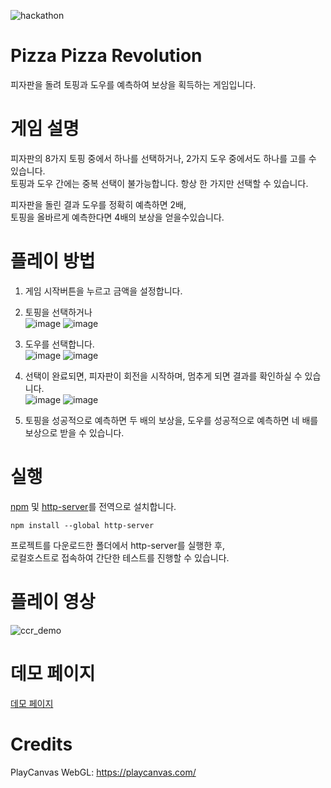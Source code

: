 ![hackathon](https://user-images.githubusercontent.com/109493423/196602490-c73a44f0-16f8-4321-9538-244b3e6fc09d.png)

# Pizza Pizza Revolution
피자판을 돌려 토핑과 도우를 예측하여 보상을 획득하는 게임입니다.

# 게임 설명
피자판의 8가지 토핑 중에서 하나를 선택하거나, 2가지 도우 중에서도 하나를 고를 수 있습니다.  
토핑과 도우 간에는 중복 선택이 불가능합니다.
항상 한 가지만 선택할 수 있습니다.  

피자판을 돌린 결과 도우를 정확히 예측하면 2배,  
토핑을 올바르게 예측한다면 4배의 보상을 얻을수있습니다.

# 플레이 방법
1. 게임 시작버튼을 누르고 금액을 설정합니다.
2. 토핑을 선택하거나  
![image](https://github.com/mossland/Hackathon/assets/13128375/dd6048e9-1cf4-4d30-9ea0-908371d089fa) 
![image](https://github.com/mossland/Hackathon/assets/13128375/9adaef80-34b2-47fc-9843-108f60648ef3)

3. 도우를 선택합니다.  
![image](https://github.com/mossland/Hackathon/assets/13128375/6edb7498-be0a-4abf-a334-60156ddaad76)
![image](https://github.com/mossland/Hackathon/assets/13128375/5dce63d6-62ce-4b08-b9ce-27fdb606c47e)

4. 선택이 완료되면, 피자판이 회전을 시작하며, 멈추게 되면 결과를 확인하실 수 있습니다.  
![image](https://github.com/mossland/Hackathon/assets/13128375/9bcffcf0-746f-4402-a563-4c7a461a851f)
![image](https://github.com/mossland/Hackathon/assets/13128375/028f3080-8ab9-4326-967f-8797a4ef56a0)


5. 토핑을 성공적으로 예측하면 두 배의 보상을, 도우를 성공적으로 예측하면 네 배를 보상으로 받을 수 있습니다.

# 실행
[npm](https://www.npmjs.com) 및 [http-server](https://www.npmjs.com/package/http-server)를 전역으로 설치합니다.
```
npm install --global http-server
```

프로젝트를 다운로드한 폴더에서 http-server를 실행한 후,   
로컬호스트로 접속하여 간단한 테스트를 진행할 수 있습니다.

# 플레이 영상
![ccr_demo](https://user-images.githubusercontent.com/13128375/206963845-d94db687-0644-4314-8bb9-38d5885c5786.gif)

# 데모 페이지
[데모 페이지](https://asset.moss.land/CCR/index.html)

# Credits
PlayCanvas WebGL: https://playcanvas.com/

